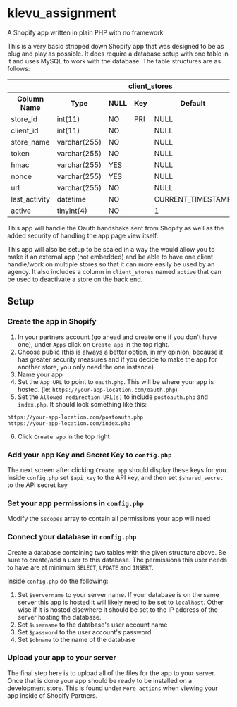 # klevu_assignment
A Shopify app written in plain PHP with no framework

<p>This is a very basic stripped down Shopify app that was designed to be as plug and play as possible. It does require a database setup with one table in it and uses MySQL to work with the database. The table structures are as follows:</p>

<table>
  <th colspan="6">client_stores</th>
  <tr>
    <th>Column Name</th>
    <th>Type</th>
    <th>NULL</th>
    <th>Key</th>	
    <th>Default</th>
    <th>Extra</th>
  </tr>
  <tr>
    <td>store_id</td>
    <td>int(11)</td>
    <td>NO</td>
    <td>PRI</td>	
    <td>NULL</td>
    <td>auto_increment</td>
  </tr>
  <tr>
    <td>client_id</td>
    <td>int(11)</td>
    <td>NO</td>
    <td></td>	
    <td>NULL</td>
    <td></td>
  </tr>
  <tr>
    <td>store_name</td>
    <td>varchar(255)</td>
    <td>NO</td>
    <td></td>	
    <td>NULL</td>
    <td></td>
  </tr>
  <tr>
    <td>token</td>
    <td>varchar(255)</td>
    <td>NO</td>
    <td></td>	
    <td>NULL</td>
    <td></td>
  </tr>
  <tr>
    <td>hmac</td>
    <td>varchar(255)</td>
    <td>YES</td>
    <td></td>	
    <td>NULL</td>
    <td></td>
  </tr>
  <tr>
    <td>nonce</td>
    <td>varchar(255)</td>
    <td>YES</td>
    <td></td>	
    <td>NULL</td>
    <td></td>
  </tr>
  <tr>
    <td>url</td>
    <td>varchar(255)</td>
    <td>NO</td>
    <td></td>	
    <td>NULL</td>
    <td></td>
  </tr>
  <tr>
    <td>last_activity</td>
    <td>datetime</td>
    <td>NO</td>
    <td></td>	
    <td>CURRENT_TIMESTAMP</td>
    <td></td>
  </tr>
  <tr>
    <td>active</td>
    <td>tinyint(4)</td>
    <td>NO</td>
    <td></td>	
    <td>1</td>
    <td></td>
  </tr>
</table>

This app will handle the Oauth handshake sent from Shopify as well as the added security of handling the app page view itself. 

This app will also be setup to be scaled in a way the would allow you to make it an external app (not embedded) and be able to have one client handle/work on multiple stores so that it can more easily be used by an agency. It also includes a column in `client_stores` named `active` that can be used to deactivate a store on the back end.


## Setup

### Create the app in Shopify
1. In your partners account (go ahead and create one if you don't have one), under `Apps` click on `Create app` in the top right.
2. Choose public (this is always a better option, in my opinion, because it has greater security measures and if you decide to make the app for another store, you only need the one instance)
3. Name your app
4. Set the `App URL` to point to `oauth.php`. This will be where your app is hosted. (ie: `https://your-app-location.com/oauth.php`)
5. Set the `Allowed redirection URL(s)` to include `postoauth.php` and `index.php`. It should look something like this:
  ```
  https://your-app-location.com/postoauth.php
  https://your-app-location.com/index.php
  ```
6. Click `Create app` in the top right

### Add your app Key and Secret Key to `config.php`
The next screen after clicking `Create app` should display these keys for you. Inside `config.php` set `$api_key` to the API key, and then set `$shared_secret` to the API secret key

### Set your app permissions in `config.php`
Modify the `$scopes` array to contain all permissions your app will need

### Connect your database in `config.php`
Create a database containing two tables with the given structure above. Be sure to create/add a user to this database. The permissions this user needs to have are at minimum `SELECT`, `UPDATE` and `INSERT`.

Inside `config.php` do the following:

1. Set `$servername` to your server name. If your database is on the same server this app is hosted it will likely need to be set to `localhost`. Other wise if it is hosted elsewhere it should be set to the IP address of the server hosting the database.
2. Set `$username` to the database's user account name
3. Set `$password` to the user account's password
4. Set `$dbname` to the name of the database

### Upload your app to your server
The final step here is to upload all of the files for the app to your server. Once that is done your app should be ready to be installed on a development store. This is found under `More actions` when viewing your app inside of Shopify Partners.
